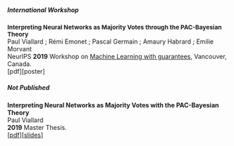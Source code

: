 ##### International Workshop
<strong style="font-size: 13.5px">Interpreting Neural Networks as Majority Votes through the PAC-Bayesian Theory</strong>  
Paul Viallard ; Rémi Emonet ; Pascal Germain ; Amaury Habrard ; Emilie Morvant  
NeurIPS **2019** Workshop on [Machine Learning with guarantees](https://sites.google.com/view/mlwithguarantees), Vancouver, Canada.  
[pdf][poster]

##### Not Published

**Interpreting Neural Networks as Majority Votes with the PAC-Bayesian Theory**  
Paul Viallard  
**2019** Master Thesis.  
[[pdf](https://drive.google.com/open?id=13O2Ce3s9eR2M8GXsZkjuryQvot-lhVLf)][[slides](https://drive.google.com/open?id=1TSE4oVPSbgCwel1C85WGQIB4Ricy89-S)]
